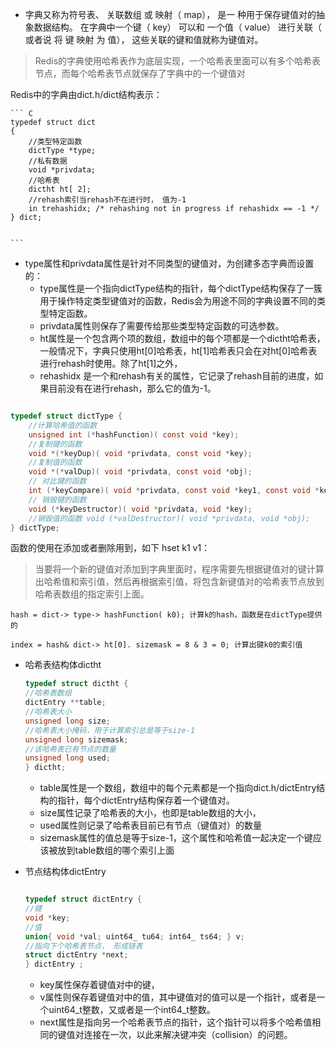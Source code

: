 

* 字典又称为符号表、 关联数组 或 映射（ map）， 是一 种用于保存键值对的抽象数据结构。 在字典中一个键（ key） 可以和 一个值（ value） 进行关联（ 或者说 将 键 映射 为 值）， 这些关联的键和值就称为键值对。


> Redis的字典使用哈希表作为底层实现，一个哈希表里面可以有多个哈希表节点，而每个哈希表节点就保存了字典中的一个键值对

Redis中的字典由dict.h/dict结构表示： 

    ``` C
    typedef struct dict 
    { 
        //类型特定函数
        dictType *type; 
        //私有数据 
        void *privdata; 
        //哈希表
        dictht ht[ 2]; 
        //rehash索引当rehash不在进行时， 值为-1
        in trehashidx; /* rehashing not in progress if rehashidx == -1 */ 
    } dict;
    
    
    ```

* type属性和privdata属性是针对不同类型的键值对，为创建多态字典而设置的：
    * type属性是一个指向dictType结构的指针，每个dictType结构保存了一簇用于操作特定类型键值对的函数，Redis会为用途不同的字典设置不同的类型特定函数。
    * privdata属性则保存了需要传给那些类型特定函数的可选参数。
    * ht属性是一个包含两个项的数组，数组中的每个项都是一个dictht哈希表，一般情况下，字典只使用ht[0]哈希表，ht[1]哈希表只会在对ht[0]哈希表进行rehash时使用。除了ht[1]之外，
    * rehashidx 是一个和rehash有关的属性，它记录了rehash目前的进度，如果目前没有在进行rehash，那么它的值为-1。
    

``` C

typedef struct dictType { 
    //计算哈希值的函数 
    unsigned int (*hashFunction)( const void *key); 
    //复制键的函数 
    void *(*keyDup)( void *privdata, const void *key); 
    //复制值的函数
    void *(*valDup)( void *privdata, const void *obj); 
    // 对比键的函数
    int (*keyCompare)( void *privdata, const void *key1, const void *key2); 
    // 销毁键的函数 
    void (*keyDestructor)( void *privdata, void *key); 
    //销毁值的函数 void (*valDestructor)( void *privdata, void *obj); 
} dictType;

``` 

函数的使用在添加或者删除用到，如下 hset k1 v1：

> 当要将一个新的键值对添加到字典里面时，程序需要先根据键值对的键计算出哈希值和索引值，然后再根据索引值，将包含新键值对的哈希表节点放到哈希表数组的指定索引上面。

    hash = dict-> type-> hashFunction( k0); 计算k的hash，函数是在dictType提供的
    
    index = hash& dict-> ht[0]. sizemask = 8 & 3 = 0; 计算出键k0的索引值
 
 





 





* 哈希表结构体dictht

    ``` C
    typedef struct dictht { 
    //哈希表数组
    dictEntry **table; 
    //哈希表大小 
    unsigned long size; 
    //哈希表大小掩码，用于计算索引总是等于size-1 
    unsigned long sizemask; 
    //该哈希表已有节点的数量
    unsigned long used;
    } dictht;
    
    ```

    * table属性是一个数组，数组中的每个元素都是一个指向dict.h/dictEntry结构的指针，每个dictEntry结构保存着一个键值对。
    * size属性记录了哈希表的大小，也即是table数组的大小，
    * used属性则记录了哈希表目前已有节点（键值对）的数量 
    * sizemask属性的值总是等于size-1，这个属性和哈希值一起决定一个键应该被放到table数组的哪个索引上面
    
    
    
* 节点结构体dictEntry

    ``` C

    typedef struct dictEntry { 
    //键 
    void *key; 
    //值 
    union{ void *val; uint64_ tu64; int64_ ts64; } v; 
    //指向下个哈希表节点， 形成链表 
    struct dictEntry *next;
    } dictEntry ;

    ```

    * key属性保存着键值对中的键，
    * v属性则保存着键值对中的值，其中键值对的值可以是一个指针，或者是一个uint64_t整数，又或者是一个int64_t整数。
    * next属性是指向另一个哈希表节点的指针，这个指针可以将多个哈希值相同的键值对连接在一次，以此来解决键冲突（collision）的问题。






